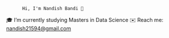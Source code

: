           Hi, I'm Nandish Bandi 👋
🎓 I’m currently studying Masters in Data Science
      ✉️ Reach me: nandish21594@gmail.com

